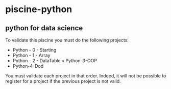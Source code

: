 # piscine-python

## python for data science

To validate this piscine you must do the following projects:

- Python - 0 - Starting
- Python - 1 - Array
- Python - 2 - DataTable • Python-3-OOP
- Python-4-Dod

You must validate each project in that order. Indeed, it will not be possible to register for a project if the previous project is not valid.
